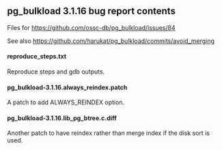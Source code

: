 
pg_bulkload 3.1.16 bug report contents
--------------------------------------

Files for https://github.com/ossc-db/pg_bulkload/issues/84

See also https://github.com/harukat/pg_bulkload/commits/avoid_merging

#### reproduce_steps.txt

Reproduce steps and gdb outputs.

#### pg_bulkload-3.1.16.always_reindex.patch

A patch to add ALWAYS_REINDEX option.

#### pg_bulkload-3.1.16.lib_pg_btree.c.diff

Another patch to have reindex rather than merge index if the disk sort is used.

